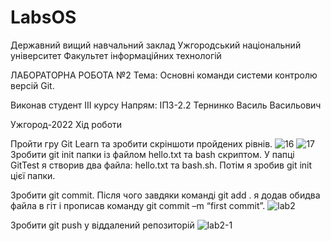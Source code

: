 # LabsOS
Державний вищий навчальний заклад Ужгородський національний університет Факультет інформаційних технологій

ЛАБОРАТОРНА РОБОТА №2 Тема: Основні команди системи контролю версій Git.

Виконав студент ІIІ курсу Напрям: ІПЗ-2.2 Тернинко Василь Васильович

Ужгород-2022 Хід роботи

Пройти гру Git Learn та зробити скріншоти пройдених рівнів.
![16](https://user-images.githubusercontent.com/99879459/224990256-d8f6f853-abb7-47cd-8561-e7148b4f400e.png)
![17](https://user-images.githubusercontent.com/99879459/224990285-fb303ae7-8054-42fa-8b45-4bf018e869be.png)
Зробити git init папки із файлом hello.txt та bash скриптом. У папці GitTest я створив два файла: hello.txt та bash.sh. Потім я зробив git init цієї папки.

Зробити git commit. Після чого завдяки команді git add . я додав обидва файла в гіт і прописав команду git commit –m “first commit”.
![lab2](https://user-images.githubusercontent.com/99879459/224990693-b38e7ebf-62e9-4d54-a8c3-06c80178f778.png)

Зробити git push у віддалений репозиторій
![lab2-1](https://user-images.githubusercontent.com/99879459/224991838-f79d7b98-8d2b-45b8-a6cc-9277e3b4de1c.png)




